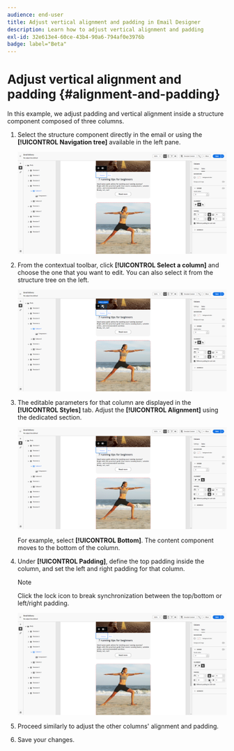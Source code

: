 ```yaml
---
audience: end-user
title: Adjust vertical alignment and padding in Email Designer
description: Learn how to adjust vertical alignment and padding
exl-id: 32e613e4-60ce-43b4-90a6-794af0e3976b
badge: label="Beta" 
---
```


# Adjust vertical alignment and padding {#alignment-and-padding}

In this example, we adjust padding and vertical alignment inside a structure component composed of three columns.

1. Select the structure component directly in the email or using the **[!UICONTROL Navigation tree]** available in the left pane.

   ![](assets/alignment_1.png)

1. From the contextual toolbar, click **[!UICONTROL Select a column]** and choose the one that you want to edit. You can also select it from the structure tree on the left.

   ![](assets/alignment_2.png)

1. The editable parameters for that column are displayed in the **[!UICONTROL Styles]** tab. Adjust the **[!UICONTROL Alignment]** using the dedicated section.

   ![](assets/alignment_3.png)

   For example, select **[!UICONTROL Bottom]**. The content component moves to the bottom of the column.

1. Under **[!UICONTROL Padding]**, define the top padding inside the column, and set the left and right padding for that column.

   >[!NOTE]
   >
   >Click the lock icon to break synchronization between the top/bottom or left/right padding.

   ![](assets/alignment_4.png)

1. Proceed similarly to adjust the other columns' alignment and padding.

1. Save your changes.
